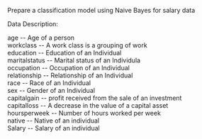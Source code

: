 Prepare a classification model using Naive Bayes for salary data <br>

Data Description:<br>

age -- Age of a person<br>
workclass	-- A work class is a grouping of work <br>
education	-- Education of an Individual	<br>
maritalstatus -- Marital status of an Individula	<br>
occupation	 -- Occupation of an Individual<br>
relationship -- Relationship of an Individual<br>
race --  Race of an Individual<br>
sex --  Gender of an Individual<br>
capitalgain --  profit received from the sale of an investment	<br>
capitalloss	-- A decrease in the value of a capital asset<br>
hoursperweek -- Number of hours worked per week	<br>
native -- Native of an individual<br>
Salary -- Salary of an individual<br>
